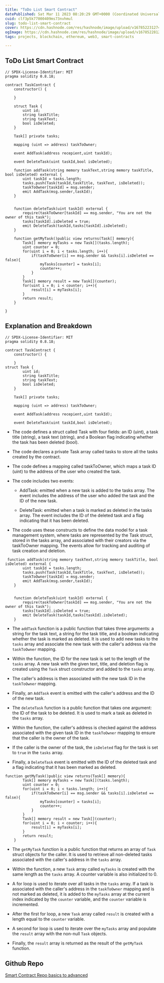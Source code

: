 ```yaml
---
title: "ToDo List Smart Contract"
datePublished: Sat Mar 11 2023 08:20:29 GMT+0000 (Coordinated Universal Time)
cuid: clf3p5k77000409ms73nvhmul
slug: todo-list-smart-contract
cover: https://cdn.hashnode.com/res/hashnode/image/upload/v1678522312745/326e6aa9-9bcd-4e01-9c20-cff600b4b26a.webp
ogImage: https://cdn.hashnode.com/res/hashnode/image/upload/v1678522812237/de7b3e89-b208-4815-9a4c-ea20838ef331.png
tags: projects, blockchain, ethereum, web3, smart-contracts

---
```


## ToDo List Smart Contract

```solidity
// SPDX-License-Identifier: MIT
pragma solidity 0.8.18;

contract TaskContract {
    constructor() {
        
    }

    struct Task {
        uint id;
        string taskTitle;
        string taskText;
        bool isDeleted;
    }

    Task[] private tasks;
    
    mapping (uint => address) taskToOwner;
    
    event AddTask(address recepient,uint taskId);

    event DeleteTask(uint taskId,bool isDeleted);

    function addTask(string memory taskText,string memory taskTitle, bool isDeleted) external {
        uint taskId = tasks.length;
        tasks.push(Task(taskId,taskTitle, taskText, isDeleted));
        taskToOwner[taskId] = msg.sender;
        emit AddTask(msg.sender,taskId);
    }


    function deleteTask(uint taskId) external {
        require(taskToOwner[taskId] == msg.sender, "You are not the owner of this task");
        tasks[taskId].isDeleted = true;
        emit DeleteTask(taskId,tasks[taskId].isDeleted);
    }

    function getMyTask()public view returns(Task[] memory){
        Task[] memory myTasks = new Task[](tasks.length);
        uint counter = 0;
        for(uint i = 0; i < tasks.length; i++){
            if(taskToOwner[i] == msg.sender && tasks[i].isDeleted == false){
                myTasks[counter] = tasks[i];
                counter++;
            }
        }
        Task[] memory result = new Task[](counter);
        for(uint i = 0; i < counter; i++){
            result[i] = myTasks[i];
        }
        return result;
    }

}
```

## Explanation and Breakdown

```solidity
// SPDX-License-Identifier: MIT
pragma solidity 0.8.18;

contract TaskContract {
    constructor() {
        
    }
struct Task {
        uint id;
        string taskTitle;
        string taskText;
        bool isDeleted;
    }

    Task[] private tasks;
    
    mapping (uint => address) taskToOwner;
    
    event AddTask(address recepient,uint taskId);

    event DeleteTask(uint taskId,bool isDeleted);
```

* The code defines a struct called Task with four fields: an ID (uint), a task title (string), a task text (string), and a Boolean flag indicating whether the task has been deleted (bool).
    
* The code declares a private Task array called tasks to store all the tasks created by the contract.
    
* The code defines a mapping called taskToOwner, which maps a task ID (uint) to the address of the user who created the task.
    
* The code includes two events:
    
    * AddTask: emitted when a new task is added to the tasks array. The event includes the address of the user who added the task and the ID of the new task.
        
    * DeleteTask: emitted when a task is marked as deleted in the tasks array. The event includes the ID of the deleted task and a flag indicating that it has been deleted.
        
* The code uses these constructs to define the data model for a task management system, where tasks are represented by the Task struct, stored in the tasks array, and associated with their creators via the taskToOwner mapping. The events allow for tracking and auditing of task creation and deletion.
    

```solidity
 function addTask(string memory taskText,string memory taskTitle, bool isDeleted) external {
        uint taskId = tasks.length;
        tasks.push(Task(taskId,taskTitle, taskText, isDeleted));
        taskToOwner[taskId] = msg.sender;
        emit AddTask(msg.sender,taskId);
    }


    function deleteTask(uint taskId) external {
        require(taskToOwner[taskId] == msg.sender, "You are not the owner of this task");
        tasks[taskId].isDeleted = true;
        emit DeleteTask(taskId,tasks[taskId].isDeleted);
    }
```

* The `addTask` function is a public function that takes three arguments: a string for the task text, a string for the task title, and a boolean indicating whether the task is marked as deleted. It is used to add new tasks to the `tasks` array and associate the new task with the caller's address via the `taskToOwner` mapping.
    
* Within the function, the ID for the new task is set to the length of the `tasks` array. A new task with the given text, title, and deletion flag is created using the `Task` struct constructor and added to the `tasks` array.
    
* The caller's address is then associated with the new task ID in the `taskToOwner` mapping.
    
* Finally, an `AddTask` event is emitted with the caller's address and the ID of the new task.
    
* The `deleteTask` function is a public function that takes one argument: the ID of the task to be deleted. It is used to mark a task as deleted in the `tasks` array.
    
* Within the function, the caller's address is checked against the address associated with the given task ID in the `taskToOwner` mapping to ensure that the caller is the owner of the task.
    
* If the caller is the owner of the task, the `isDeleted` flag for the task is set to `true` in the `tasks` array.
    
* Finally, a `DeleteTask` event is emitted with the ID of the deleted task and a flag indicating that it has been marked as deleted.
    

```solidity
function getMyTask()public view returns(Task[] memory){
        Task[] memory myTasks = new Task[](tasks.length);
        uint counter = 0;
        for(uint i = 0; i < tasks.length; i++){
            if(taskToOwner[i] == msg.sender && tasks[i].isDeleted == false){
                myTasks[counter] = tasks[i];
                counter++;
            }
        }
        Task[] memory result = new Task[](counter);
        for(uint i = 0; i < counter; i++){
            result[i] = myTasks[i];
        }
        return result;
    }
```

* The `getMyTask` function is a public function that returns an array of `Task` struct objects for the caller. It is used to retrieve all non-deleted tasks associated with the caller's address in the `tasks` array.
    
* Within the function, a new `Task` array called `myTasks` is created with the same length as the `tasks` array. A counter variable is also initialized to 0.
    
* A for loop is used to iterate over all tasks in the `tasks` array. If a task is associated with the caller's address in the `taskToOwner` mapping and is not marked as deleted, it is added to the `myTasks` array at the current index indicated by the `counter` variable, and the `counter` variable is incremented.
    
* After the first for loop, a new `Task` array called `result` is created with a length equal to the `counter` variable.
    
* A second for loop is used to iterate over the `myTasks` array and populate the `result` array with the non-null `Task` objects.
    
* Finally, the `result` array is returned as the result of the `getMyTask` function.
    

## Github Repo

[Smart Contract Repo basics to advanced](https://github.com/moayaan1911/smart-contracts)